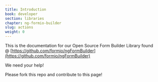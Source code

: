 ```yaml
---
title: Introduction
book: developer
section: libraries
chapter: ng-formio-builder
slug: actions
weight: 0
---
```

This is the documentation for our Open Source Form Builder Library found @ [https://github.com/formio/ngFormBuilder](https://github.com/formio/ngFormBuilder)

We need your help!

Please fork this repo and contribute to this page!